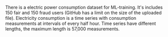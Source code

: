 There is a electric power consumption dataset for ML-training.
It's includes 150 fair and 150 fraud users (GitHub has a limit on the size of the uploaded file).
Electricity consumption is a time series with consumption measurements at intervals of every half hour.
Time series have different lengths, the maximum length is 57,000 measurements.
